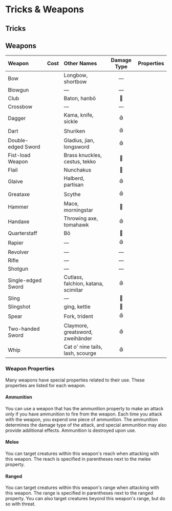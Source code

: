 # Tricks & Weapons

## Tricks

## Weapons

| Weapon | Cost | Other Names | Damage Type | Properties |
| :--- | :--- | :--- | :---: | :--- |
| Bow |  | Longbow, shortbow | — |  |
| Blowgun |  | — | — |  |
| Club |  | Baton, hanbō | 💢 |  |
| Crossbow |  | — | — |  |
| Dagger |  | Kama, knife, sickle | 🩸 |  |
| Dart |  | Shuriken | 🩸 |  |
| Double-edged Sword |  | Gladius, jian, longsword | 🩸 |  |
| Fist-load Weapon |  | Brass knuckles, cestus, tekko | 💢 |  |
| Flail |  | Nunchakus | 💢 |  |
| Glaive |  | Halberd, partisan | 🩸 |  |
| Greataxe |  | Scythe | 🩸 |  |
| Hammer |  | Mace, morningstar | 💢 |  |
| Handaxe |  | Throwing axe, tomahawk | 🩸 |  |
| Quarterstaff |  | Bō | 💢 |  |
| Rapier |  | — | 🩸 |  |
| Revolver |  | — | — |  |
| Rifle |  | — | — |  |
| Shotgun |  | — | — |  |
| Single-edged Sword |  | Cutlass, falchion, katana, scimitar | 🩸 |  |
| Sling |  | — | 💢 |  |
| Slingshot |  | ging, kettie | 💢 |  |
| Spear |  | Fork, trident | 🩸 |  |
| Two-handed Sword |  | Claymore, greatsword, zweihänder | 🩸 |  |
| Whip |  | Cat o' nine tails, lash, scourge | 🩸 |  |

### Weapon Properties

Many weapons have special properties related to their use. These properties are listed for each weapon.

#### Ammunition

You can use a weapon that has the ammunition property to make an attack only if you have ammunition to fire from the weapon. Each time you attack with the weapon, you expend one piece of ammunition. The ammunition determines the damage type of the attack, and special ammunition may also provide additional effects. Ammunition is destroyed upon use.

#### Melee

You can target creatures within this weapon's reach when attacking with this weapon. The reach is specified in parentheses next to the melee property.

#### Ranged

You can target creatures within this weapon's range when attacking with this weapon. The range is specified in parentheses next to the ranged property. You can also target creatures beyond this weapon's range, but do so with threat.


